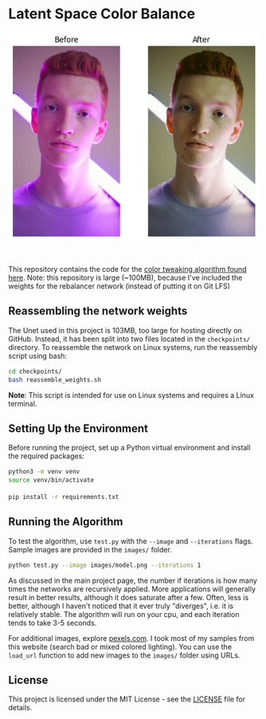 # Latent Space Color Balance

<p align="center">
  <img src="plots/model.png" alt="Model Visualization">
</p>

<br>

This repository contains the code for the [color tweaking algorithm found here](https://github.com/jp-mess/vae-color-article). Note: this repository is large (~100MB), because I've included the weights for the rebalancer network (instead of putting it on Git LFS)

## Reassembling the network weights

The Unet used in this project is 103MB, too large for hosting directly on GitHub. Instead, it has been split into two files located in the `checkpoints/` directory. To reassemble the network on Linux systems, run the reassembly script using bash:

```bash
cd checkpoints/
bash reassemble_weights.sh
```

**Note**: This script is intended for use on Linux systems and requires a Linux terminal.

## Setting Up the Environment

Before running the project, set up a Python virtual environment and install the required packages:

```bash
python3 -m venv venv
source venv/bin/activate

pip install -r requirements.txt
```


## Running the Algorithm

To test the algorithm, use `test.py` with the `--image` and `--iterations` flags. Sample images are provided in the `images/` folder.

```bash
python test.py --image images/model.png --iterations 1
```

As discussed in the main project page, the number if iterations is how many times the networks are recursively applied. More applications will generally result in better results, although it does saturate after a few. Often, less is better, although I haven't noticed that it ever truly "diverges", i.e. it is relatively stable. The algorithm will run on your cpu, and each iteration tends to take 3-5 seconds.

For additional images, explore [pexels.com](https://www.pexels.com). I took most of my samples from this website (search bad or mixed colored lighting). You can use the `load_url` function to add new images to the `images/` folder using URLs.

## License

This project is licensed under the MIT License - see the [LICENSE](LICENSE) file for details.

